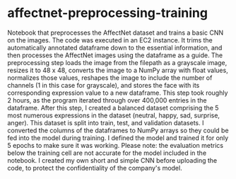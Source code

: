 # affectnet-preprocessing-training
Notebook that preprocesses the AffectNet dataset and trains a basic CNN on the images.
The code was executed in an EC2 instance. It trims the automatically annotated dataframe down to the essential information, and then processes the AffectNet images using the dataframe as a guide. The preprocessing step loads the image from the filepath as a grayscale image, resizes it to 48 x 48, converts the image to a NumPy array with float values, normalizes those values, reshapes the image to include the number of channels (1 in this case for grayscale), and stores the face with its corresponding expression value to a new dataframe. This step took roughly 2 hours, as the program iterated through over 400,000 entries in the dataframe. After this step, I created a balanced dataset comprising the 5 most numerous expressions in the dataset (neutral, happy, sad, surprise, anger). This dataset is split into train, test, and validation datasets. I converted the columns of the dataframes to NumPy arrays so they could be fed into the model during training. I defined the model and trained it for only 5 epochs to make sure it was working. Please note: the evaluation metrics below the training cell are not accurate for the model included in the notebook. I created my own short and simple CNN before uploading the code, to protect the confidentiality of the company's model.
